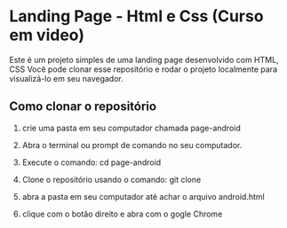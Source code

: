 # Landing Page - Html e Css (Curso em video)

Este é um projeto simples de uma landing page desenvolvido com HTML, CSS Você pode clonar esse repositório e rodar o projeto localmente para visualizá-lo em seu navegador.

## Como clonar o repositório

1. crie uma pasta em seu computador chamada page-android

2. Abra o terminal ou prompt de comando no seu computador.

3. Execute o comando: cd page-android

3. Clone o repositório usando o comando: git clone 

4. abra a pasta em seu computador até achar o arquivo android.html

5. clique com o botão direito e abra com o gogle Chrome


